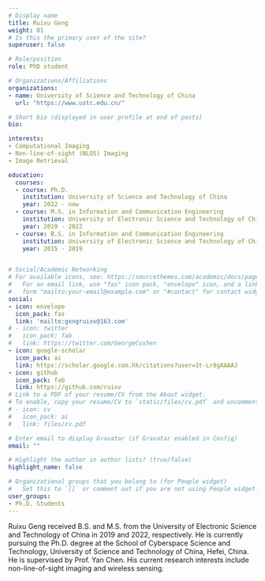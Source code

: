```yaml
---
# Display name
title: Ruixu Geng
weight: 81
# Is this the primary user of the site?
superuser: false

# Role/position
role: PhD student

# Organizations/Affiliations
organizations:
- name: University of Science and Technology of China
  url: "https://www.ustc.edu.cn/"

# Short bio (displayed in user profile at end of posts)
bio: 

interests:
- Computational Imaging
- Non-line-of-sight (NLOS) Imaging
- Image Retrieval

education:
  courses:
  - course: Ph.D.
    institution: University of Science and Technology of China
    year: 2022 - now
  - course: M.S. in Information and Communication Engineering
    institution: University of Electronic Science and Technology of China
    year: 2019 - 2022
  - course: B.S. in Information and Communication Engineering
    institution: University of Electronic Science and Technology of China
    year: 2015 - 2019


# Social/Academic Networking
# For available icons, see: https://sourcethemes.com/academic/docs/page-builder/#icons
#   For an email link, use "fas" icon pack, "envelope" icon, and a link in the
#   form "mailto:your-email@example.com" or "#contact" for contact widget.
social:
- icon: envelope
  icon_pack: fas
  link: 'mailto:gengruixv@163.com'
# - icon: twitter
#   icon_pack: fab
#   link: https://twitter.com/GeorgeCushen
- icon: google-scholar
  icon_pack: ai
  link: https://scholar.google.com.hk/citations?user=1t-Lr8gAAAAJ
- icon: github
  icon_pack: fab
  link: https://github.com/ruixv
# Link to a PDF of your resume/CV from the About widget.
# To enable, copy your resume/CV to `static/files/cv.pdf` and uncomment the lines below.
# - icon: cv
#   icon_pack: ai
#   link: files/cv.pdf

# Enter email to display Gravatar (if Gravatar enabled in Config)
email: ""

# Highlight the author in author lists? (true/false)
highlight_name: false

# Organizational groups that you belong to (for People widget)
#   Set this to `[]` or comment out if you are not using People widget.
user_groups:
- Ph.D. Students
---
```


Ruixu Geng received B.S. and M.S. from the University of Electronic Science and Technology of China in 2019 and 2022, respectively. He is currently pursuing the Ph.D. degree at the School of Cyberspace Science and Technology, University of Science and Technology of China, Hefei, China. He is supervised by Prof. Yan Chen. His current research interests include non-line-of-sight imaging and wireless sensing.